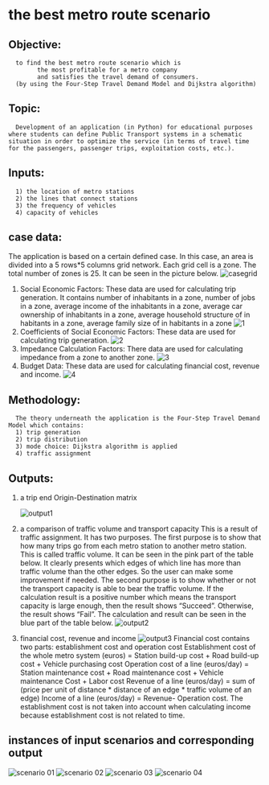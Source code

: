 # the best metro route scenario
## Objective:
      to find the best metro route scenario which is
            the most profitable for a metro company 
            and satisfies the travel demand of consumers. 
      (by using the Four-Step Travel Demand Model and Dijkstra algorithm)
      
## Topic:
      Development of an application (in Python) for educational purposes where students can define Public Transport systems in a schematic situation in order to optimize the service (in terms of travel time for the passengers, passenger trips, exploitation costs, etc.).

## Inputs:
      1) the location of metro stations
      2) the lines that connect stations
      3) the frequency of vehicles
      4) capacity of vehicles

## case data:
The application is based on a certain defined case. In this case, an area is divided into a 5 rows*5 columns grid network. Each grid cell is a zone. The total number of zones is 25. It can be seen in the picture below. 
      ![casegrid](https://user-images.githubusercontent.com/46351057/50719932-e575d680-10de-11e9-885b-8a1421423111.jpg)
1) Social Economic Factors: These data are used for calculating trip generation. It contains number of inhabitants in a zone, number of jobs in a zone, average income of the inhabitants in a zone, average car ownership of inhabitants in a zone, average household structure of in habitants in a zone, average family size of in habitants in a zone 
      ![1](https://user-images.githubusercontent.com/46351057/50719928-e444a980-10de-11e9-94e7-5c85a58e6886.png)
2) Coefficients of Social Economic Factors: These data are used for calculating trip generation.
      ![2](https://user-images.githubusercontent.com/46351057/50719929-e4dd4000-10de-11e9-8aba-c8c7be118c3f.PNG)
3) Impedance Calculation Factors: There data are used for calculating impedance from a zone to another zone. 
      ![3](https://user-images.githubusercontent.com/46351057/50719930-e4dd4000-10de-11e9-9bb9-3411baf4c16f.png)
4) Budget Data: These data are used for calculating financial cost, revenue and income. 
      ![4](https://user-images.githubusercontent.com/46351057/50719931-e575d680-10de-11e9-86f4-130189f9e7eb.png)

      
## Methodology: 
      The theory underneath the application is the Four-Step Travel Demand Model which contains: 
      1) trip generation
      2) trip distribution
      3) mode choice: Dijkstra algorithm is applied
      4) traffic assignment
      
## Outputs:
1) a trip end Origin-Destination matrix
      
      ![output1](https://user-images.githubusercontent.com/46351057/50720093-97ae9d80-10e1-11e9-9eb6-78ad0ddf32b5.png)
      
2) a comparison of traffic volume and transport capacity
      This is a result of traffic assignment. It has two purposes. The first purpose is to show that how many trips go from each metro station to another metro station. This is called traffic volume. It can be seen in the pink part of the table below. It clearly presents which edges of which line has more than traffic volume than the other edges. So the user can make some improvement if needed. The second purpose is to show whether or not the transport capacity is able to bear the traffic volume. If the calculation result is a positive number which means the transport capacity is large enough, then the result shows “Succeed”. Otherwise, the result shows “Fail”. The calculation and result can be seen in the blue part of the table below. 
      ![output2](https://user-images.githubusercontent.com/46351057/50720094-97ae9d80-10e1-11e9-93dd-5c74b05c6080.png)
      
3) financial cost, revenue and income
      ![output3](https://user-images.githubusercontent.com/46351057/50720095-98473400-10e1-11e9-845b-05a35f69a6cb.png)
      Financial cost contains two parts: establishment cost and operation cost
      Establishment cost of the whole metro system (euros) = Station build-up cost + Road build-up cost + Vehicle purchasing cost
      Operation cost of a line (euros/day) = Station maintenance cost + Road maintenance cost + Vehicle maintenance Cost + Labor cost 
      Revenue of a line (euros/day) = sum of (price per unit of distance * distance of an edge * traffic volume of an edge)
      Income of a line (euros/day) = Revenue- Operation cost. The establishment cost is not taken into account when calculating income because establishment cost is not related to time. 

## instances of input scenarios and corresponding output
![scenario 01](https://user-images.githubusercontent.com/46351057/50719570-1226ef80-10d9-11e9-8a9f-a95c40b06f00.jpg)
![scenario 02](https://user-images.githubusercontent.com/46351057/50719571-16eba380-10d9-11e9-8d36-19309103fd55.jpg)
![scenario 03](https://user-images.githubusercontent.com/46351057/50719573-19e69400-10d9-11e9-9c7d-b31f1bfc6c98.jpg)
![scenario 04](https://user-images.githubusercontent.com/46351057/50695640-36061900-1078-11e9-8710-de0d4a9cc896.jpg)
